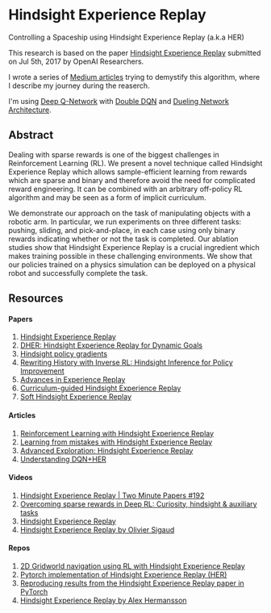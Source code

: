 # Hindsight Experience Replay

Controlling a Spaceship using Hindsight Experience Replay (a.k.a HER)

This research is based on the paper [Hindsight Experience Replay](https://arxiv.org/abs/1707.01495) submitted on Jul 5th, 2017 by OpenAI Researchers.

I wrote a series of [Medium articles](https://medium.com/@jscriptcoder/yet-another-hindsight-experience-replay-backstory-4285c43ff168) trying to demystify this algorithm, where I describe my journey during the reaserch.

I'm using [Deep Q-Network](https://arxiv.org/abs/1312.5602) with [Double DQN](https://arxiv.org/abs/1509.06461) and [Dueling Network Architecture](https://arxiv.org/abs/1511.06581).

## Abstract

Dealing with sparse rewards is one of the biggest challenges in Reinforcement Learning (RL). We present a novel technique called Hindsight Experience Replay which allows sample-efficient learning from rewards which are sparse and binary and therefore avoid the need for complicated reward engineering. It can be combined with an arbitrary off-policy RL algorithm and may be seen as a form of implicit curriculum.

We demonstrate our approach on the task of manipulating objects with a robotic arm. In particular, we run experiments on three different tasks: pushing, sliding, and pick-and-place, in each case using only binary rewards indicating whether or not the task is completed. Our ablation studies show that Hindsight Experience Replay is a crucial ingredient which makes training possible in these challenging environments. We show that our policies trained on a physics simulation can be deployed on a physical robot and successfully complete the task.

## Resources

#### Papers

1. [Hindsight Experience Replay](https://arxiv.org/abs/1707.01495)
2. [DHER: Hindsight Experience Replay for Dynamic Goals](https://openreview.net/forum?id=Byf5-30qFX)
3. [Hindsight policy gradients](https://arxiv.org/abs/1711.06006)
4. [Rewriting History with Inverse RL: Hindsight Inference for Policy Improvement](https://arxiv.org/abs/2002.11089)
5. [Advances in Experience Replay](https://arxiv.org/abs/1805.05536)
6. [Curriculum-guided Hindsight Experience Replay](https://papers.nips.cc/paper/9425-curriculum-guided-hindsight-experience-replay)
7. [Soft Hindsight Experience Replay](https://arxiv.org/abs/2002.02089)

#### Articles

1. [Reinforcement Learning with Hindsight Experience Replay](https://towardsdatascience.com/reinforcement-learning-with-hindsight-experience-replay-1fee5704f2f8)
2. [Learning from mistakes with Hindsight Experience Replay](https://becominghuman.ai/learning-from-mistakes-with-hindsight-experience-replay-547fce2b3305)
3. [Advanced Exploration: Hindsight Experience Replay](https://medium.com/analytics-vidhya/advanced-exploration-hindsight-experience-replay-fd604be0fc4a)
4. [Understanding DQN+HER](https://deeprobotics.wordpress.com/2018/03/07/bitflipper-herdqn/)

#### Videos

1. [Hindsight Experience Replay | Two Minute Papers #192](https://www.youtube.com/watch?v=Dvd1jQe3pq0)
2. [Overcoming sparse rewards in Deep RL: Curiosity, hindsight & auxiliary tasks](https://www.youtube.com/watch?v=0Ey02HT_1Ho)
3. [Hindsight Experience Replay](https://www.youtube.com/watch?v=Dz_HuzgMxzo)
4. [Hindsight Experience Replay by Olivier Sigaud](https://www.youtube.com/watch?v=77xkqEAsHFI)

#### Repos

1. [2D Gridworld navigation using RL with Hindsight Experience Replay](https://github.com/orrivlin/Navigation-HER)
2. [Pytorch implementation of Hindsight Experience Replay (HER)](https://github.com/TianhongDai/hindsight-experience-replay)
3. [Reproducing results from the Hindsight Experience Replay paper in PyTorch](https://github.com/viraat/hindsight-experience-replay)
4. [Hindsight Experience Replay by Alex Hermansson](https://github.com/AlexHermansson/hindsight-experience-replay)
